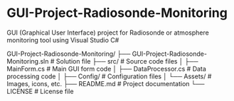 # GUI-Project-Radiosonde-Monitoring
GUI (Graphical User Interface) project for Radiosonde or atmosphere monitoring tool using Visual Studio C#

GUI-Project-Radiosonde-Monitoring/
├── GUI-Project-Radiosonde-Monitoring.sln  # Solution file
├── src/                                   # Source code files
│   ├── MainForm.cs                        # Main GUI form code
│   ├── DataProcessor.cs                   # Data processing code
│   ├── Config/                            # Configuration files
│   └── Assets/                            # Images, icons, etc.
├── README.md                              # Project documentation
└── LICENSE                                # License file

